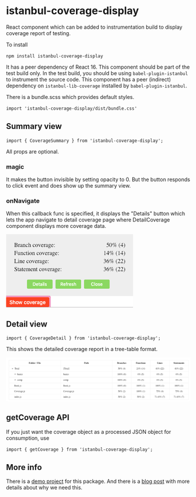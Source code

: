# istanbul-coverage-display

React component which can be added to instrumentation build to display coverage report of testing.

To install

```
npm install istanbul-coverage-display
```

It has a peer dependency of React 16. This component should be part of the test build only. In the test build, you should be using `babel-plugin-istanbul`
to instrument the source code. This component has a peer (indirect) dependency on `istanbul-lib-coverage` installed by `babel-plugin-istanbul`.

There is a bundle.scss which provides default styles.

```
import 'istanbul-coverage-display/dist/bundle.css'
```

## Summary view

```
import { CoverageSummary } from 'istanbul-coverage-display';
```

All props are optional.

### magic

It makes the button invisible by setting opacity to 0. But the button responds to click event and does show up the summary view.

### onNavigate

When this callback func is specified, it displays the "Details" button which lets the app navigate to detail coverage page where DetailCoverage component
displays more coverage data.

![Coverage display](coverage-summary.png)

## Detail view

```
import { CoverageDetail } from 'istanbul-coverage-display';
```

This shows the detailed coverage report in a tree-table format.

![Coverage display](coverage-detail.png)

## getCoverage API

If you just want the coverage object as a processed JSON object for consumption, use

```
import { getCoverage } from 'istanbul-coverage-display';
```

## More info

There is a [demo project](https://reactbook.netlify.com) for this package. And there is a [blog post](https://vijayt.com/post/code-coverage-of-manual-testing-using-istanbul/) with more details about why we need this.
